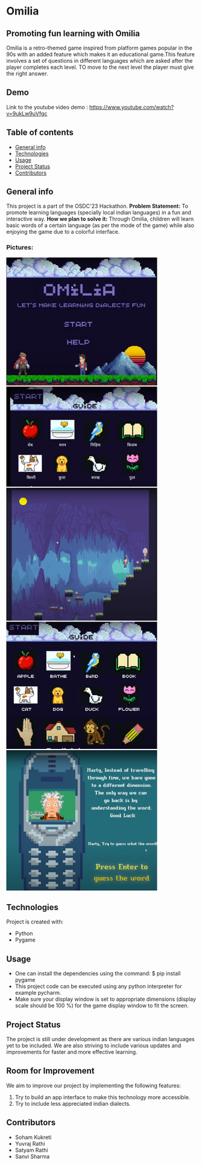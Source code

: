 # Omilia
## Promoting fun learning with Omilia
Omilia is a retro-themed game inspired from platform games popular in the 90s with an added feature which makes it an educational game.This feature involves a set of questions in different languages which are asked after the player completes each level. TO move to the next level the player must give the right answer.

## Demo
Link to the youtube video demo : https://www.youtube.com/watch?v=9ukLw9uVfgc
## Table of contents
* [General info](#general-info)
* [Technologies](#technologies)
* [Usage](#Usage)
* [Project Status](#ProjectStatus)
* [Contributors](#Contributors)
## General info
This project is a part of the OSDC'23 Hackathon.
**Problem Statement:**
To promote learning languages (specially local indian languages) in a fun and interactive way.
**How we plan to solve it:**
Through Omilia, children will learn basic words of a certain language (as per the mode of the game) while also enjoying the game due to a colorful interface.
### Pictures:
<img src="imagesForREADME/pic6.png" width="400" />
<img src="imagesForREADME/pic2.png" width="400" />
<img src="imagesForREADME/pic3.png" width="400" />
<img src="imagesForREADME/pic4.png" width="400" />
<img src="imagesForREADME/pic5.png" width="400" />



## Technologies
Project is created with:
* Python
* Pygame
## Usage
* One can install the dependencies using the command:
$ pip install pygame
* This project code can be executed using any python interpreter for example pycharm.
* Make sure your display window is set to appropriate dimensions (display scale should be 100 %) for the game display window to fit the screen.


## Project Status
The project is still under development as there are various indian languages yet to be included.
We are also striving to include various updates and improvements for faster and more effective learning.
## Room for Improvement
We aim to improve our project by implementing the following features:
1. Try to build an app interface to make this technology more accessible.
2. Try to include less appreciated indian dialects.

## Contributors
* Soham Kukreti
* Yuvraj Rathi
* Satyam Rathi
* Sanvi Sharma
